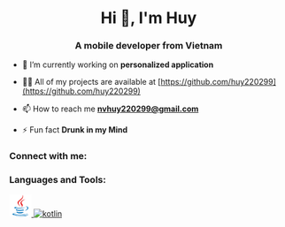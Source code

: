<h1 align="center">Hi 👋, I'm Huy</h1>
<h3 align="center">A mobile developer from Vietnam</h3>

- 🔭 I’m currently working on **personalized application**

- 👨‍💻 All of my projects are available at [https://github.com/huy220299](https://github.com/huy220299)

- 📫 How to reach me **nvhuy220299@gmail.com**

- ⚡ Fun fact **Drunk in my Mind**

<h3 align="left">Connect with me:</h3>
<p align="left">
</p>

<h3 align="left">Languages and Tools:</h3>
<p align="left"> <a href="https://www.java.com" target="_blank" rel="noreferrer"> <img src="https://raw.githubusercontent.com/devicons/devicon/master/icons/java/java-original.svg" alt="java" width="40" height="40"/> </a> <a href="https://kotlinlang.org" target="_blank" rel="noreferrer"> <img src="https://www.vectorlogo.zone/logos/kotlinlang/kotlinlang-icon.svg" alt="kotlin" width="40" height="40"/> </a> </p>
